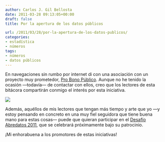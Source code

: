 ```yaml
---
author: Carlos J. Gil Bellosta
date: 2011-03-28 09:13:05+00:00
draft: false
title: Por la apertura de los datos públicos

url: /2011/03/28/por-la-apertura-de-los-datos-publicos/
categories:
- estadística
- números
tags:
- números
- datos públicos
---
```


En navegaciones sin rumbo por internet di con una asociación con un proyecto muy prometedor, [Pro Bono Público](https://probp.jottit.com/). Aunque no he tenido la ocasión —todavía— de contactar con ellos, creo que los lectores de esta bitácora compartirán conmigo el interés por esta iniciativa.

[![](/wp-uploads/2011/03/logo_abredatos_2011.png)
](http://www.abredatos.es/)

Además, aquéllos de mis lectores que tengan más tiempo y arte que yo —y estoy pensando en concreto en una muy fiel seguidora que tiene buena mano para estas cosas— puede que quieran participar en el [Desafío Abredatos 2011](http://www.abredatos.es/), que se celebrará próximamente bajo su patrocinio.

¡Mi enhorabuena a los promotores de estas iniciativas!

